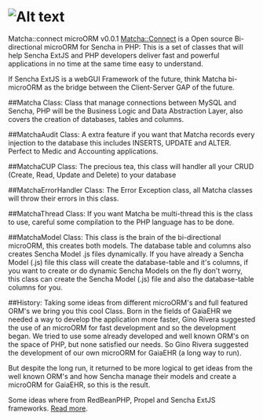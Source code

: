 ![Alt text](/press/matcha-connect.png)
=====================

Matcha::connect microORM v0.0.1
[Matcha::Connect](http://www.matchaconnect.com/) is a Open source Bi-directional microORM for Sencha in PHP:
This is a set of classes that will help Sencha ExtJS and PHP developers deliver fast and powerful
applications in no time at the same time easy to understand.

If Sencha ExtJS is a webGUI Framework of the future, think Matcha bi-microORM as the bridge between the
Client-Server GAP of the future.

##Matcha Class:
Class that manage connections between MySQL and Sencha, PHP will be the Business Logic and Data Abstraction
Layer, also covers the creation of databases, tables and columns.

##MatchaAudit Class:
A extra feature if you want that Matcha records every injection to the database
this includes INSERTS, UPDATE and ALTER. Perfect to Medic and Accounting applications.

##MatchaCUP Class:
The precious tea, this class will handler all your CRUD (Create, Read, Update and Delete) to your database

##MatchaErrorHandler Class:
The Error Exception class, all Matcha classes will throw their errors in this class.

##MatchaThread Class:
If you want Matcha be multi-thread this is the class to use, careful some compilation to the PHP language has to be
done.

##MatchaModel Class:
This class is the brain of the bi-directional microORM, this creates both models. The database table and columns
also creates Sencha Model .js files dynamically. If you have already a Sencha Model (.js) file this class will
create the database-table and it's columns, if you want to create or do dynamic Sencha Models on the fly don't
worry, this class can create the Sencha Model (.js) file and also the database-table columns for you.

##History:
Taking some ideas from different microORM's and full featured ORM's we bring you this cool Class.
Born in the fields of GaiaEHR we needed a way to develop the application more faster, 
Gino Rivera suggested the use of an microORM for fast development and so the development began.
We tried to use some already developed and well known ORM's on the space of PHP, but none satisfied 
our needs. So Gino Rivera suggested the development of our own microORM for GaiaEHR (a long way to run).

But despite the long run, it returned to be more logical to get ideas from the well known ORM's 
and how Sencha manage their models and create a microORM for GaiaEHR, so this is the result.

Some ideas where from RedBeanPHP, Propel and Sencha ExtJS frameworks.
[Read more](http://www.matchaconnect.com/).
